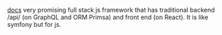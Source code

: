 [docs](https://redwoodjs.com/)
very promising full stack js framework that has traditional backend /api/ (on GraphQL and ORM Primsa) and front end (on React). It is like symfony but for js.